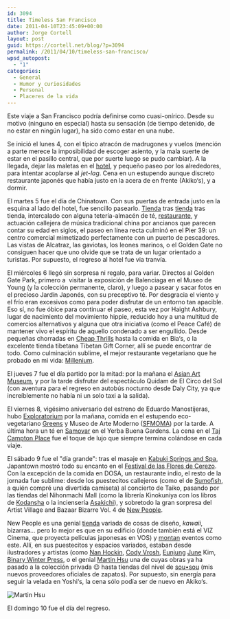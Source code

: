```yaml
---
id: 3094
title: Timeless San Francisco
date: 2011-04-10T23:45:09+00:00
author: Jorge Cortell
layout: post
guid: https://cortell.net/blog/?p=3094
permalink: /2011/04/10/timeless-san-francisco/
wpsd_autopost:
  - "1"
categories:
  - General
  - Humor y curiosidades
  - Personal
  - Placeres de la vida
---
```

Este viaje a San Francisco podría definirse como cuasi-onírico. Desde su motivo (ninguno en especial) hasta su sensación (de tiempo detenido, de no estar en ningún lugar), ha sido como estar en una nube.

Se inició el lunes 4, con el típico atracón de madrugones y vuelos (mención a parte merece la imposibilidad de escoger asiento, y la mala suerte de estar en el pasillo central, que por suerte luego se pudo cambiar). A la llegada, dejar las maletas en el [hotel](https://www.theorchardgardenhotel.com/), y pequeño paseo por los alrededores, para intentar acoplarse al _jet-lag_. Cena en un estupendo aunque discreto restaurante japonés que había justo en la acera de en frente (Akiko‘s), y a dormir.

El martes 5 fue el día de Chinatown. Con sus puertas de entrada justo en la esquina al lado del hotel, fue sencillo pasearlo. [Tienda](https://www.cantonbazaar.com) tras [tienda](https://www.asianimage.com) tras tienda, intercalado con alguna tetería-almacén de té, [restaurante](https://www.rnglounge.com), y actuación callejera de música tradicional china por ancianos que parecen contar su edad en siglos, el paseo en línea recta culminó en el Pier 39: un centro comercial mimetizado perfectamente con un puerto de pescadores. Las vistas de Alcatraz, las gaviotas, los leones marinos, o el Golden Gate no consiguen hacer que uno olvide que se trata de un lugar orientado a turistas. Por supuesto, el regreso al hotel fue via tranvía.

El miércoles 6 llegó sin sorpresa ni regalo, para variar. Directos al Golden Gate Park, primero a  visitar la exposición de Balenciaga en el Museo de Young (y la colección permanente, claro), y luego a pasear y sacar fotos en el precioso Jardín Japonés, con su preceptivo té. Por desgracia el viento y el frío eran excesivos como para poder disfrutar de un entorno tan apacible. Eso sí, no fue óbice para continuar el paseo, esta vez por Haight Ashbury, lugar de nacimiento del movimiento hippie, reducido hoy a una multitud de comercios alternativos y alguna que otra iniciativa (como el Peace Café) de mantener vivo el espíritu de aquello condenado a ser engullido. Desde pequeñas chorradas en [Cheap Thrills](https://www.thrillomatic.com) hasta la comida en Bia‘s, o la excelente tienda tibetana Tibetan Gift Corner, allí se puede encontrar de todo. Como culminación sublime, el mejor restaurante vegetariano que he probado en mi vida: [Millenium](https://www.millenniumrestaurant.com).

El jueves 7 fue el día partido por la mitad: por la mañana el [Asian Art Museum](https://www.asianart.org/), y por la tarde disfrutar del espectáculo Quidam de El Circo del Sol (con aventura para el regreso en autobús nocturno desde Daly City, ya que increíblemente no había ni un solo taxi a la salida).

El viernes 8, vigésimo aniversario del estreno de Eduardo Manostijeras, hubo [Exploratorium](https://www.exploratorium.edu) por la mañana, comida en el estupendo eco-vegetariano [Greens](https://www.greensrestaurant.com/) y Museo de Arte Moderno ([SFMOMA](https://www.sfmoma.org/)) por la tarde. A última hora un té en [Samovar](https://samovarlife.com/) en el Yerba Buena Gardens. La cena en el [Taj Campton Place](https://www.tajhotels.com/Luxury/Taj%20Campton%20Place,San%20Francisco/dining.asp) fue el toque de lujo que siempre termina colándose en cada viaje.

El sábado 9 fue el "día grande": tras el masaje en [Kabuki Springs and Spa](https://www.kabukisprings.com/), Japantown mostró todo su encanto en el [Festival de las Flores de Cerezo](https://www.sanfranciscocherryblossom.com). Con la excepción de la comida en DOSA, un restaurante indio, el resto de la jornada fue sublime: desde los puestecitos callejeros (como el de [Sumofish](https://big-sumo.com/), a quién compré una divertida camiseta) al concierto de Taiko, pasando por las tiendas del Nihonmachi Mall (como la librería Kinokuniya con los libros de [Kodansha](https://www.kodansha-intl.com/) o la inciensería [Asakichi](https://asakichi.com/)), y sobretodo la gran sorpresa del Artist Village and Bazaar Bizarre Vol. 4 de [New People](https://www.newpeopleworld.com/).

New People es una genial [tienda](https://store.newpeopleworld.com/) variada de cosas de diseño, _kawaii_, bizarras... pero lo mejor es que en su edificio (donde también está el VIZ Cinema, que proyecta películas japonesas en VOS) y [montan](https://newpeoplestore.blogspot.com/) eventos como este. Allí, en sus puestecitos y espacios variados, estaban desde ilustradores y artistas (como [Nan Hockin](https://nanamation.com/), [Cody Vrosh](https://codyvrosh.com/), [Eunjung](https://hediun.blogspot.com/) [June](https://junesketch.blogspot.com/) Kim, [Binary Winter Press](https://www.etsy.com/shop/binarywinter), o el genial [Martin Hsu](https://martinhsu.com/) una de cuyas obras ya ha pasado a la colección privada 😉 hasta tiendas del nivel de [sou•sou](https://www.sousouus.com/) (mis nuevos proveedores oficiales de zapatos). Por supuesto, sin energía para seguir la velada en Yoshi‘s, la cena sólo podía ser de nuevo en Akiko‘s.

<img class="aligncenter" src="https://www.martinhsu.com/images/art/digital/5_48.jpg" alt="Martin Hsu" />

El domingo 10 fue el día del regreso.